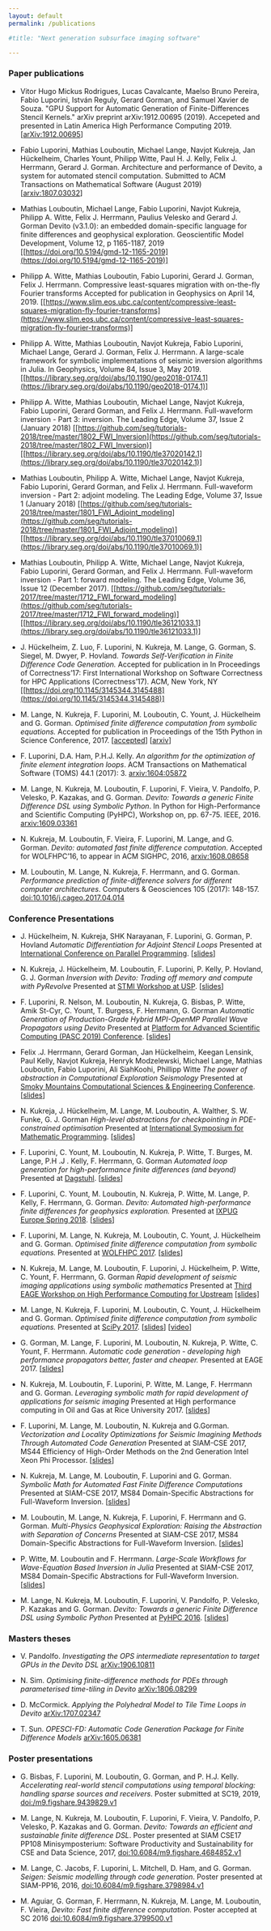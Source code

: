 ```yaml
---
layout: default
permalink: /publications

#title: "Next generation subsurface imaging software"

---
```


### Paper publications

* Vitor Hugo Mickus Rodrigues, Lucas Cavalcante, Maelso Bruno Pereira, Fabio Luporini, István Reguly, Gerard Gorman, and Samuel Xavier de Souza. "GPU Support for Automatic Generation of Finite-Differences Stencil Kernels." arXiv preprint arXiv:1912.00695 (2019).
  Accepeted and presented in Latin America High Performance Computing 2019.
[[arXiv:1912.00695](https://arxiv.org/abs/1912.00695)]

* Fabio Luporini, Mathias Louboutin, Michael Lange, Navjot Kukreja, Jan Hückelheim, Charles Yount, Philipp Witte, Paul H. J. Kelly, Felix J. Herrmann, Gerard J. Gorman.
  Architecture and performance of Devito, a system for automated stencil computation. Submitted to ACM Transactions on Mathematical Software (August 2019)
[[arxiv:1807.03032](https://arxiv.org/abs/1807.03032)]

* Mathias Louboutin, Michael Lange, Fabio Luporini, Navjot Kukreja, Philipp A. Witte, Felix J. Herrmann, Paulius Velesko and Gerard J. Gorman
  Devito (v3.1.0): an embedded domain-specific language for finite differences and geophysical exploration.
  Geoscientific Model Development, Volume 12, p 1165-1187, 2019
[[https://doi.org/10.5194/gmd-12-1165-2019](https://doi.org/10.5194/gmd-12-1165-2019)]

* Philipp A. Witte, Mathias Louboutin, Fabio Luporini, Gerard J. Gorman, Felix J. Herrmann.
  Compressive least-squares migration with on-the-fly Fourier transforms
  Accepted for publication in Geophysics on April 14, 2019.
[[https://www.slim.eos.ubc.ca/content/compressive-least-squares-migration-fly-fourier-transforms](https://www.slim.eos.ubc.ca/content/compressive-least-squares-migration-fly-fourier-transforms)]

* Philipp A. Witte, Mathias Louboutin, Navjot Kukreja, Fabio Luporini, Michael Lange, Gerard J. Gorman, Felix J. Herrmann.
  A large-scale framework for symbolic implementations of seismic inversion algorithms in Julia. In Geophysics, Volume 84, Issue 3, May 2019.
[[https://library.seg.org/doi/abs/10.1190/geo2018-0174.1](https://library.seg.org/doi/abs/10.1190/geo2018-0174.1)]

* Philipp A. Witte, Mathias Louboutin, Michael Lange, Navjot Kukreja, Fabio Luporini, Gerard Gorman, and Felix J. Herrmann. 
  Full-waveform inversion - Part 3: inversion. The Leading Edge, Volume 37, Issue 2 (January 2018)
[[https://github.com/seg/tutorials-2018/tree/master/1802_FWI_Inversion](https://github.com/seg/tutorials-2018/tree/master/1802_FWI_Inversion)]
[[https://library.seg.org/doi/abs/10.1190/tle37020142.1](https://library.seg.org/doi/abs/10.1190/tle37020142.1)]

* Mathias Louboutin, Philipp A. Witte, Michael Lange, Navjot Kukreja, Fabio Luporini, Gerard Gorman, and Felix J. Herrmann. 
  Full-waveform inversion - Part 2: adjoint modeling. The Leading Edge, Volume 37, Issue 1 (January 2018)
[[https://github.com/seg/tutorials-2018/tree/master/1801_FWI_Adjoint_modeling](https://github.com/seg/tutorials-2018/tree/master/1801_FWI_Adjoint_modeling)]
[[https://library.seg.org/doi/abs/10.1190/tle37010069.1](https://library.seg.org/doi/abs/10.1190/tle37010069.1)]

* Mathias Louboutin, Philipp A. Witte, Michael Lange, Navjot Kukreja, Fabio Luporini, Gerard Gorman, and Felix J. Herrmann. 
  Full-waveform inversion - Part 1: forward modeling. The Leading Edge, Volume 36, Issue 12 (December 2017).
[[https://github.com/seg/tutorials-2017/tree/master/1712_FWI_forward_modeling](https://github.com/seg/tutorials-2017/tree/master/1712_FWI_forward_modeling)]
[[https://library.seg.org/doi/abs/10.1190/tle36121033.1](https://library.seg.org/doi/abs/10.1190/tle36121033.1)]

* J. Hückelheim, Z. Luo, F. Luporini, N. Kukreja, M. Lange, G. Gorman, S. Siegel, M. Dwyer, P. Hovland.
  _Towards Self-Verification in Finite Difference Code Generation._
  Accepted for publication in In Proceedings of Correctness’17: First International Workshop on Software Correctness for HPC Applications (Correctness’17). ACM, New York, NY
[[https://doi.org/10.1145/3145344.3145488](https://doi.org/10.1145/3145344.3145488)]

* M. Lange, N. Kukreja, F. Luporini, M. Louboutin, C. Yount, J. Hückelheim and G. Gorman.
  _Optimised finite difference computation from symbolic equations._
  Accepted for publication in Proceedings of the 15th Python in Science Conference, 2017.
  [[accepted](http://conference.scipy.org/proceedings/scipy2017/michael_lange.html)]
  [[arxiv](http://arxiv.org/abs/1707.03776)]

* F. Luporini, D.A. Ham, P.H.J. Kelly. _An algorithm for the optimization of finite
element integration loops_. ACM Transactions on Mathematical Software (TOMS) 44.1 (2017): 3. [arxiv:1604:05872](https://arxiv.org/abs/1604.05872)

* M. Lange, N. Kukreja, M. Louboutin, F. Luporini, F. Vieira, V. Pandolfo, P. Velesko,
P. Kazakas, and G. Gorman. _Devito: Towards a generic Finite Difference DSL using
Symbolic Python_. In Python for High-Performance and Scientific Computing (PyHPC), Workshop on, pp. 67-75. IEEE, 2016.
[arxiv:1609.03361](https://arxiv.org/abs/1609.03361)

* N. Kukreja, M. Louboutin, F. Vieira, F. Luporini, M. Lange, and G. Gorman. _Devito:
automated fast finite difference computation_. Accepted for WOLFHPC’16, to appear
in ACM SIGHPC, 2016, [arxiv:1608.08658](https://arxiv.org/abs/1608.08658)

* M. Louboutin, M. Lange, N. Kukreja, F. Herrmann, and G. Gorman. _Performance
prediction of finite-difference solvers for different computer architectures_. Computers & Geosciences 105 (2017): 148-157. [doi:10.1016/j.cageo.2017.04.014](http://www.sciencedirect.com/science/article/pii/S0098300416304034)

### Conference Presentations

*  J. Hückelheim, N. Kukreja, SHK Narayanan, F. Luporini, G. Gorman, P. Hovland
_Automatic Differentiation for Adjoint Stencil Loops_
Presented at
[International Conference on Parallel Programming](https://www.hpcs.cs.tsukuba.ac.jp/icpp2019/). [[slides](presentations/ICPP_2019_presentation.pdf)]

* N. Kukreja,  J. Hückelheim, M. Louboutin, F. Luporini, P. Kelly, P. Hovland, G. J. Gorman
_Inversion with Devito: Trading off memory and compute with PyRevolve_
Presented at
[STMI Workshop at USP](https://www.rcgi.poli.usp.br/stmi-workshop-2019/). [[slides](presentations/USP_PyRevolve.pdf)]

* F. Luporini, R. Nelson, M. Louboutin, N. Kukreja, G. Bisbas, P. Witte, Amik St-Cyr, C. Yount, T. Burgess, F. Herrmann, G. Gorman
_Automatic Generation of Production-Grade Hybrid MPI-OpenMP Parallel Wave Propagators using Devito_
Presented at
[Platform for Advanced Scientific Computing (PASC 2019) Conference](https://pasc19.pasc-conference.org). [[slides](presentations/pasc2019_luporini.pdf)]

* Felix .J. Herrmann, Gerard Gorman, Jan Hückelheim, Keegan Lensink, Paul Kelly, Navjot Kukreja, Henryk Modzelewski, Michael Lange, Mathias Louboutin, Fabio Luporini, Ali SiahKoohi, Phillipp Witte
_The power of abstraction in Computational Exploration Seismology_
Presented at
[Smoky Mountains Computational Sciences & Engineering Conference](https://smc.ornl.gov/). [[slides](presentations/SMC2018.pdf)]

* N. Kukreja,  J. Hückelheim, M. Lange, M. Louboutin, A. Walther,
S. W. Funke, G. J. Gorman
_High-level abstractions for checkpointing in PDE-constrained optimisation_
Presented at
[International Symposium for Mathematic Programming](https://ismp2018.sciencesconf.org). [[slides](presentations/ismp18_kukreja.pdf)]

* F. Luporini, C. Yount, M. Louboutin, N. Kukreja, P. Witte, T. Burges, M. Lange, P.H .J . Kelly, F. Herrmann, G. Gorman
_Automated loop generation for high-performance finite differences (and beyond)_
Presented at [Dagstuhl](https://www.dagstuhl.de/en/program/calendar/semhp/?semnr=18111). [[slides](presentations/dagstuhl.pdf)]

* F. Luporini, C. Yount, M. Louboutin, N. Kukreja, P. Witte, M. Lange, P. Kelly, F. Herrmann, G. Gorman.
_Devito: Automated high-performance finite differences for geophysics exploration._
 Presented at [IXPUG Europe Spring 2018](https://www.ixpug.org/events/spring2018). [[slides](https://www.ixpug.org/images/docs/IXPUG_Annual_Spring_Conference_2018/04-LUPORINI-Devito.pdf)]

* F. Luporini, M. Lange, N. Kukreja, M. Louboutin, C. Yount, J. Hückelheim and G. Gorman.
  _Optimised finite difference computation from symbolic equations._
  Presented at [WOLFHPC 2017](http://hpc.pnl.gov/conf/wolfhpc/2017/). [[slides](presentations/devito-wolfhpc17.pdf)]

* N. Kukreja, M. Lange, M. Louboutin, F. Luporini, J. Hückelheim,
  P. Witte, C. Yount, F. Herrmann, G. Gorman _Rapid development of
  seismic imaging applications using symbolic mathematics_ Presented
  at 
  [Third EAGE Workshop on High Performance Computing for Upstream](https://events.eage.org/en/2017/third-eage-workshop-on-high-performance-computing-for-upstream)
  [[slides]](presentations/eage_hpc_kukreja.pdf)
  
* M. Lange, N. Kukreja, F. Luporini, M. Louboutin, C. Yount, J. Hückelheim and G. Gorman.
  _Optimised finite difference computation from symbolic equations._
  Presented at [SciPy 2017](https://scipy2017.scipy.org). [[slides](presentations/devito-scipy17.pdf)] [[video](https://youtu.be/KinmqFTEs94)]

* G. Gorman, M. Lange, F. Luporini, M. Louboutin, N. Kukreja,
P. Witte, C. Yount, F. Herrmann.
_Automatic code generation - developing high performance propagators
better, faster and cheaper._
Presented at EAGE 2017. [[slides](presentations/devito-eage17-overview.pdf)]

* N. Kukreja, M. Louboutin, F. Luporini, P. Witte, M. Lange, F. Herrmann and G. Gorman.
  _Leveraging symbolic math for rapid development of applications for seismic imaging_
  Presented at High performance computing in Oil and Gas at Rice University 2017. [[slides](presentations/devito-rice-navjot.pdf)]

* F. Luporini, M. Lange, M. Louboutin, N. Kukreja and G.Gorman.
  _Vectorization and Locality Optimizations for Seismic Imagining Methods Through Automated Code Generation_
  Presented at SIAM-CSE 2017, MS44 Efficiency of High-Order Methods on the 2nd Generation Intel Xeon Phi Processor. [[slides](presentations/Luporini-cse17.pdf)]

* N. Kukreja, M. Lange, M. Louboutin, F. Luporini and G. Gorman.
  _Symbolic Math for Automated Fast Finite Difference Computations_
  Presented at SIAM-CSE 2017, MS84 Domain-Specific Abstractions for Full-Waveform Inversion. [[slides](presentations/Mon-16-50-Kukreja.pdf)]

* M. Louboutin, M. Lange, N. Kukreja, F. Luporini, F. Herrmann and G. Gorman.
  _Multi-Physics Geophysical Exploration: Raising the Abstraction with Separation of Concerns_
  Presented at SIAM-CSE 2017, MS84 Domain-Specific Abstractions for Full-Waveform Inversion. [[slides](presentations/Mon-17-25-Louboutin.pdf)]

* P. Witte, M. Louboutin and F. Herrmann.
  _Large-Scale Workflows for Wave-Equation Based Inversion in Julia_
  Presented at SIAM-CSE 2017, MS84 Domain-Specific Abstractions for Full-Waveform Inversion. [[slides](presentations/Mon-17-50-Witte.pdf)]

* M. Lange, N. Kukreja, M. Louboutin, F. Luporini, V. Pandolfo, P. Velesko, P. Kazakas and G. Gorman.
  _Devito: Towards a generic Finite Difference DSL using Symbolic Python_
  Presented at
  [PyHPC 2016](http://www.dlr.de/sc/desktopdefault.aspx/tabid-11229/19729_read-46082/). [[slides](presentations/devito-pyhpc2016.pdf)]

### Masters theses

* V. Pandolfo. _Investigating the OPS intermediate representation to target GPUs in the Devito DSL_ [arXiv:1906.10811](https://arxiv.org/abs/1906.10811)

* N. Sim. _Optimising finite-difference methods for PDEs through parameterised time-tiling in Devito_ [arXiv:1806.08299](https://arxiv.org/abs/1806.08299)

* D. McCormick. _Applying the Polyhedral Model to Tile Time Loops in
Devito_ [arXiv:1707.02347](https://arxiv.org/abs/1707.02347)

* T. Sun. _OPESCI-FD: Automatic Code Generation Package for Finite
  Difference Models_ [arXiv:1605.06381](https://arxiv.org/abs/1605.06381)

### Poster presentations

* G. Bisbas, F. Luporini, M. Louboutin, G. Gorman, and P. H.J. Kelly. _Accelerating real-world stencil computations using temporal blocking: handling sparse sources and receivers_. Poster submitted at SC19, 2019,
[doi:/m9.figshare.9439829.v1](https://doi.org/10.6084/m9.figshare.9439829.v1)

* M. Lange, N. Kukreja, M. Louboutin, F. Luporini, F. Vieira, V. Pandolfo, P. Velesko,
P. Kazakas and G. Gorman. _Devito: Towards an efficient and sustainable finite
difference DSL_. Poster presented at SIAM CSE17 PP108 Minisymposterium: Software
Productivity and Sustainability for CSE and Data Science, 2017,
[doi:10.6084/m9.figshare.4684852.v1](https://doi.org/10.6084/m9.figshare.4684852.v1)

* M. Lange, C. Jacobs, F. Luporini, L. Mitchell, D. Ham, and G. Gorman. _Seigen:
Seismic modelling through code generation_. Poster presented at SIAM-PP16, 2016,
[doi:10.6084/m9.figshare.3798984.v1](https://dx.doi.org/10.6084/m9.figshare.3798984.v1)

* M. Aguiar, G. Gorman, F. Herrmann, N. Kukreja, M. Lange, M. Louboutin, F. Vieira, _Devito:
Fast finite difference computation._ Poster accepted at SC 2016
[doi:10.6084/m9.figshare.3799500.v1](https://dx.doi.org/10.6084/m9.figshare.3799500.v1)



